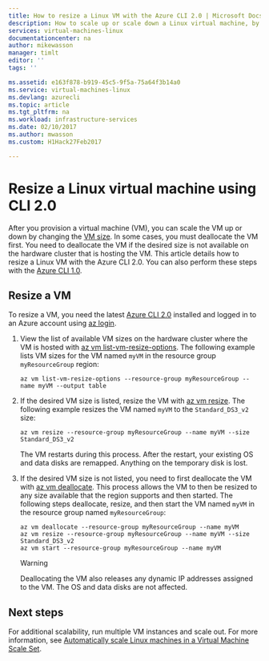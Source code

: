 ```yaml
---
title: How to resize a Linux VM with the Azure CLI 2.0 | Microsoft Docs
description: How to scale up or scale down a Linux virtual machine, by changing the VM size.
services: virtual-machines-linux
documentationcenter: na
author: mikewasson
manager: timlt
editor: ''
tags: ''

ms.assetid: e163f878-b919-45c5-9f5a-75a64f3b14a0
ms.service: virtual-machines-linux
ms.devlang: azurecli
ms.topic: article
ms.tgt_pltfrm: na
ms.workload: infrastructure-services
ms.date: 02/10/2017
ms.author: mwasson
ms.custom: H1Hack27Feb2017

---
```

# Resize a Linux virtual machine using CLI 2.0

After you provision a virtual machine (VM), you can scale the VM up or down by changing the [VM size][vm-sizes]. In some cases, you must deallocate the VM first. You need to deallocate the VM if the desired size is not available on the hardware cluster that is hosting the VM. This article details how to resize a Linux VM with the Azure CLI 2.0. You can also perform these steps with the [Azure CLI 1.0](change-vm-size-nodejs.md?toc=%2fazure%2fvirtual-machines%2flinux%2ftoc.json).

## Resize a VM
To resize a VM, you need the latest [Azure CLI 2.0](/cli/azure/install-az-cli2) installed and logged in to an Azure account using [az login](/cli/azure/#login).

1. View the list of available VM sizes on the hardware cluster where the VM is hosted with [az vm list-vm-resize-options](/cli/azure/vm#list-vm-resize-options). The following example lists VM sizes for the VM named `myVM` in the resource group `myResourceGroup` region:
   
    ```azurecli
    az vm list-vm-resize-options --resource-group myResourceGroup --name myVM --output table
    ```

2. If the desired VM size is listed, resize the VM with [az vm resize](/cli/azure/vm#resize). The following example resizes the VM named `myVM` to the `Standard_DS3_v2` size:
   
    ```azurecli
    az vm resize --resource-group myResourceGroup --name myVM --size Standard_DS3_v2
    ```
   
    The VM restarts during this process. After the restart, your existing OS and data disks are remapped. Anything on the temporary disk is lost.

3. If the desired VM size is not listed, you need to first deallocate the VM with [az vm deallocate](/cli/azure/vm#deallocate). This process allows the VM to then be resized to any size available that the region supports and then started. The following steps deallocate, resize, and then start the VM named `myVM` in the resource group named `myResourceGroup`:
   
    ```azurecli
    az vm deallocate --resource-group myResourceGroup --name myVM
    az vm resize --resource-group myResourceGroup --name myVM --size Standard_DS3_v2
    az vm start --resource-group myResourceGroup --name myVM
    ```
   
   > [!WARNING]
   > Deallocating the VM also releases any dynamic IP addresses assigned to the VM. The OS and data disks are not affected.

## Next steps
For additional scalability, run multiple VM instances and scale out. For more information, see [Automatically scale Linux machines in a Virtual Machine Scale Set][scale-set]. 

<!-- links -->
[boot-diagnostics]: https://azure.microsoft.com/en-us/blog/boot-diagnostics-for-virtual-machines-v2/
[scale-set]: ../../virtual-machine-scale-sets/virtual-machine-scale-sets-linux-autoscale.md 
[vm-sizes]:sizes.md

